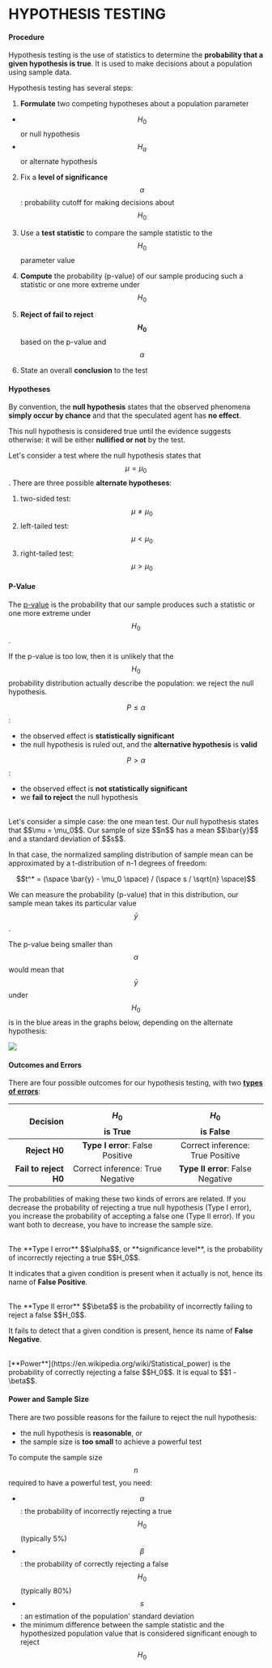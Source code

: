 # HYPOTHESIS TESTING

#### Procedure

Hypothesis testing is the use of statistics to determine the **probability that a given hypothesis is true**. It is used to make decisions about a population using sample data.

Hypothesis testing has several steps:

1. **Formulate** two competing hypotheses about a population parameter
  + $$H_0$$ or null hypothesis
  + $$H_a$$ or alternate hypothesis

2. Fix a **level of significance** $$\alpha$$: probability cutoff for making decisions about $$H_0$$

3. Use a **test statistic** to compare the sample statistic to the $$H_0$$ parameter value 

4. **Compute** the probability (p-value) of our sample producing such a statistic or one more extreme under $$H_0$$

5. **Reject of fail to reject $$H_0$$** based on the p-value and $$\alpha$$

6. State an overall **conclusion** to the test

#### Hypotheses

By convention, the **null hypothesis** states that the observed phenomena **simply occur by chance** and that the speculated agent has **no effect**. 

This null hypothesis is considered true until the evidence suggests otherwise: it will be either **nullified or not** by the test.

Let's consider a test where the null hypothesis states that $$\mu = \mu_0$$. There are three possible **alternate hypotheses**:

1. two-sided test: $$\mu \neq \mu_0$$
2. left-tailed test: $$\mu \lt \mu_0$$
3. right-tailed test: $$\mu \gt \mu_0$$

#### P-Value 

The [p-value](https://en.wikipedia.org/wiki/P-value) is the probability that our sample produces such a statistic or one more extreme under $$H_0$$.

If the p-value is too low, then it is unlikely that the $$H_0$$ probability distribution actually describe the population: we reject the null hypothesis.

$$P\leq\alpha$$:

+  the observed effect is **statistically significant**
+  the null hypothesis is ruled out, and the **alternative hypothesis** is **valid**
  
$$P\gt\alpha$$: 
  
+  the observed effect is **not statistically significant**
+ we **fail to reject** the null hypothesis
    
<br>
Let's consider a simple case: the one mean test. Our null hypothesis states that  $$\mu = \mu_0$$. Our sample of size $$n$$ has a mean $$\bar{y}$$ and a standard deviation of $$s$$.

In that case, the normalized sampling distribution of sample mean can be approximated by a t-distribution of n-1 degrees of freedom:

$$t^* = (\space \bar{y} - \mu_0 \space) / (\space s / \sqrt{n} \space)$$

We can measure the probability (p-value) that in this distribution, our sample mean takes its particular value $$\bar{y}$$. 

The p-value being smaller than $$\alpha$$ would mean that $$\bar{y}$$ under $$H_0$$ is in the blue areas in the graphs below, depending on the alternate hypothesis:

<img class="center-block" src="https://sebastienplat.s3.amazonaws.com/21a0a7a855f51f6426dfbf6115b872161490032937519"/>

#### Outcomes and Errors

There are four possible outcomes for our hypothesis testing, with two [**types of errors**](https://en.wikipedia.org/wiki/Type_I_and_type_II_errors):

| Decision          | $$H_0$$ is True                      | $$H_0$$ is False                     |
|-------------------:|:---------------------------------:|:---------------------------------:|
| **Reject H0** | **Type I error**: False Positive   | Correct inference: True Positive |
| **Fail to reject H0** | Correct inference: True Negative | **Type II error**: False Negative |

The probabilities of making these two kinds of errors are related. If you decrease the probability of rejecting a true null hypothesis (Type I error), you increase the probability of accepting a false one (Type II error). If you want both to decrease, you have to increase the sample size.

<br>
The **Type I error** $$\alpha$$, or **significance level**, is the probability of incorrectly rejecting a true $$H_0$$. 

It indicates that a given condition is present when it actually is not, hence its name of **False Positive**.
  
<br>
The **Type II error** $$\beta$$ is the probability of incorrectly failing to reject a false $$H_0$$. 

It fails to detect that a given condition is present, hence its name of **False Negative**.

<br>
[**Power**](https://en.wikipedia.org/wiki/Statistical_power) is the probability of correctly rejecting a false $$H_0$$. It is equal to $$1 - \beta$$.


#### Power and Sample Size

There are two possible reasons for the failure to reject the null hypothesis:

+ the null hypothesis is **reasonable**, or
+ the sample size is **too small** to achieve a powerful test

To compute the sample size $$n$$ required to have a powerful test, you need:

+ $$\alpha$$: the probability of incorrectly rejecting a true $$H_0$$ (typically 5%)
+ $$\beta$$: the probability of correctly rejecting a false $$H_0$$ (typically 80%)
+ $$s$$: an estimation of the population' standard deviation
+ the minimum difference between the sample statistic and the hypothesized population value that is considered significant enough to reject $$H_0$$